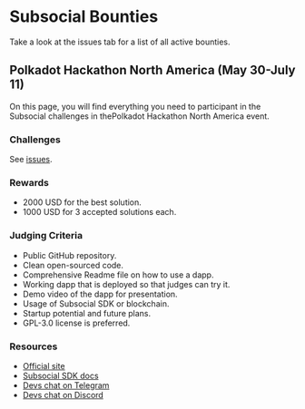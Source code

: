 # Subsocial Bounties

Take a look at the issues tab for a list of all active bounties.

## Polkadot Hackathon North America (May 30-July 11)

On this page, you will find everything you need to participant in the Subsocial challenges in thePolkadot Hackathon North America event.

### Challenges

See [issues](./issues).

### Rewards

- 2000 USD for the best solution.
- 1000 USD for 3 accepted solutions each.

### Judging Criteria

- Public GitHub repository.
- Clean open-sourced code.
- Comprehensive Readme file on how to use a dapp.
- Working dapp that is deployed so that judges can try it.
- Demo video of the dapp for presentation.
- Usage of Subsocial SDK or blockchain.
- Startup potential and future plans.
- GPL-3.0 license is preferred.

### Resources

- [Official site](https://subsocial.network/)
- [Subsocial SDK docs](https://docs.subsocial.network/docs/sdk/overview/intro/)
- [Devs chat on Telegram](https://t.me/+oUpF3nTHlCkwNzA6)
- [Devs chat on Discord](https://discord.gg/yHRFdyMCmA)
